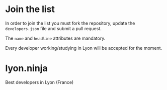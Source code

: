 # Join the list

In order to join the list you must fork the repository, update the `developers.json` file and submit a pull request.

The `name` and `headline` attributes are mandatory.

Every developer working/studying in Lyon will be accepted for the moment.

# lyon.ninja

Best developers in Lyon (France)
